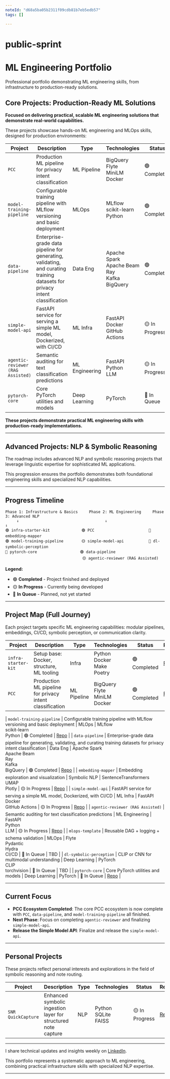 ```yaml
---
noteId: "d68a5ba05b2311f09cdb81b7eb5edb57"
tags: []

---
```


# public-sprint

# ML Engineering Portfolio

Professional portfolio demonstrating ML engineering skills, from infrastructure to production-ready solutions.

## **Core Projects: Production-Ready ML Solutions**

**Focused on delivering practical, scalable ML engineering solutions that demonstrate real-world capabilities.**

These projects showcase hands-on ML engineering and MLOps skills, designed for production environments:

| Project | Description | Type | Technologies | Status | Repo |
|--------|-------------|------|--------------|--------|------|
| `PCC` | Production ML pipeline for privacy intent classification | ML Pipeline | BigQuery<br>Flyte<br>MiniLM<br>Docker | 🟢 Completed | [Repo](https://github.com/naaas94/PCC) |
| `model-training-pipeline` | Configurable training pipeline with MLflow versioning and basic deployment | MLOps | MLflow<br>scikit-learn<br>Python | 🟢 Completed | [Repo](https://github.com/naaas94/model-training-pipeline) |
| `data-pipeline` | Enterprise-grade data pipeline for generating, validating, and curating training datasets for privacy intent classification | Data Eng | Apache Spark<br>Apache Beam<br>Ray<br>Kafka<br>BigQuery | 🟢 Completed | [Repo](https://github.com/naaas94/data-pipeline) |
| `simple-model-api` | FastAPI service for serving a simple ML model, Dockerized, with CI/CD | ML Infra | FastAPI<br>Docker<br>GitHub Actions | 🟡 In Progress | [Repo](https://github.com/naaas94/simple-model-api) |
| `agentic-reviewer (RAG Assisted)` | Semantic auditing for text classification predictions | ML Engineering | FastAPI<br>Python<br>LLM | 🟡 In Progress | [Repo](https://github.com/naaas94/agentic-reviewer) |
| `pytorch-core` | Core PyTorch utilities and models | Deep Learning | PyTorch | 🔴 In Queue | [Repo](https://github.com/naaas94/pytorch-core) |

**These projects demonstrate practical ML engineering skills with production-ready implementations.**

---

## **Advanced Projects: NLP & Symbolic Reasoning**

The roadmap includes advanced NLP and symbolic reasoning projects that leverage linguistic expertise for sophisticated ML applications.

This progression ensures the portfolio demonstrates both foundational engineering skills and specialized NLP capabilities.

---

## **Progress Timeline**

```
Phase 1: Infrastructure & Basics     Phase 2: ML Engineering     Phase 3: Advanced NLP
     ↓                                      ↓                         ↓
🟢 infra-starter-kit              🟢 PCC                        🔴 embedding-mapper
🟢 model-training-pipeline        🟡 simple-model-api           🔴 dl-symbolic-perception
🔴 pytorch-core                   🟢 data-pipeline
                                  🟡 agentic-reviewer (RAG Assisted)
```

**Legend:**
- 🟢 **Completed** - Project finished and deployed
- 🟡 **In Progress** - Currently being developed
- 🔴 **In Queue** - Planned, not yet started

---

## **Project Map (Full Journey)**

Each project targets specific ML engineering capabilities: modular pipelines, embeddings, CI/CD, symbolic perception, or communication clarity.

| Project | Description | Type | Technologies | Status | Repo |
|--------|-------------|------|--------------|--------|------|
| `infra-starter-kit` | Setup base: Docker, structure, ML tooling | Infra | Python<br> Docker<br> Make<br> Poetry | 🟢 Completed | [Repo](https://github.com/naaas94/infra-starter-kit) |
| `PCC` | Production ML pipeline for privacy intent classification | ML Pipeline | BigQuery<br>Flyte<br>MiniLM<br>Docker | 🟢 Completed | [Repo](https://github.com/naaas94/PCC) |

| `model-training-pipeline` | Configurable training pipeline with MLflow versioning and basic deployment | MLOps | MLflow<br>scikit-learn<br>Python | 🟢 Completed | [Repo](https://github.com/naaas94/model-training-pipeline) |
| `data-pipeline` | Enterprise-grade data pipeline for generating, validating, and curating training datasets for privacy intent classification | Data Eng | Apache Spark<br>Apache Beam<br>Ray<br>Kafka<br>BigQuery | 🟢 Completed | [Repo](https://github.com/naaas94/data-pipeline) |
| `embedding-mapper` | Embedding exploration and visualization | Symbolic NLP | SentenceTransformers<br> UMAP<br> Plotly | 🟡 In Progress | [Repo](https://github.com/naaas94/embedding-mapper) |
| `simple-model-api` | FastAPI service for serving a simple ML model, Dockerized, with CI/CD | ML Infra | FastAPI<br>Docker<br>GitHub Actions | 🟡 In Progress | [Repo](https://github.com/naaas94/simple-model-api) |
| `agentic-reviewer (RAG Assisted)` | Semantic auditing for text classification predictions | ML Engineering | FastAPI<br>Python<br>LLM | 🟡 In Progress | [Repo](https://github.com/naaas94/agentic-reviewer) |
| `mlops-template` | Reusable DAG + logging + schema validation | MLOps | Flyte<br> Pydantic<br> Hydra<br> CI/CD | 🔴 In Queue | TBD |
| `dl-symbolic-perception` | CLIP or CNN for multimodal understanding | Deep Learning | PyTorch<br> CLIP<br> torchvision | 🔴 In Queue | TBD |
| `pytorch-core` | Core PyTorch utilities and models | Deep Learning | PyTorch | 🔴 In Queue | [Repo](https://github.com/naaas94/pytorch-core) |

---

## **Current Focus**

- **PCC Ecosystem Completed**: The core PCC ecosystem is now complete with `PCC`, `data-pipeline`, and `model-training-pipeline` all finished.
- **Next Phase**: Focus on completing `agentic-reviewer` and finalizing `simple-model-api`.
- **Release the Simple Model API**: Finalize and release the `simple-model-api`.

---

## **Personal Projects**

These projects reflect personal interests and explorations in the field of symbolic reasoning and note routing.

| Project | Description | Type | Technologies | Status | Repo |
|--------|-------------|------|--------------|--------|------|
| `SNR QuickCapture` | Enhanced symbolic ingestion layer for structured note capture | NLP | Python<br>SQLite<br>FAISS | 🟡 In Progress | [Repo](https://github.com/naaas94/quick-capture-snr) |

---

I share technical updates and insights weekly on [LinkedIn](https://linkedin.com/in/alejandro-garay-338257243).

This portfolio represents a systematic approach to ML engineering, combining practical infrastructure skills with specialized NLP expertise.

---
